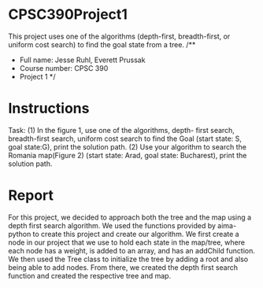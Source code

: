 # CPSC390Project1
This project uses one of the algorithms (depth-first, breadth-first, or uniform cost search) to find the goal state from a tree.
/**
  * Full name: Jesse Ruhl, Everett Prussak
  * Course number: CPSC 390
  * Project 1
*/
# Instructions
Task:
(1) In the figure 1, use one of the algorithms, depth-
first search, breadth-first search, uniform cost search
to find the Goal (start state: S, goal state:G), print the
solution path.
(2) Use your algorithm to search the Romania
map(Figure 2) (start state: Arad, goal state:
Bucharest), print the solution path.

# Report
For this project, we decided to approach both the tree and the map using a depth first search algorithm. We used the functions provided by aima-python to create this project and create our algorithm. We first create a node in our project that we use to hold each state in the map/tree, where each node has a weight, is added to an array, and has an addChild function. We then used the Tree class to initialize the tree by adding a root and also being able to add nodes. From there, we created the depth first search function and created the respective tree and map.
